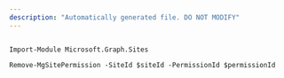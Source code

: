 ```yaml
---
description: "Automatically generated file. DO NOT MODIFY"
---
```


```powershellv2

Import-Module Microsoft.Graph.Sites

Remove-MgSitePermission -SiteId $siteId -PermissionId $permissionId

```